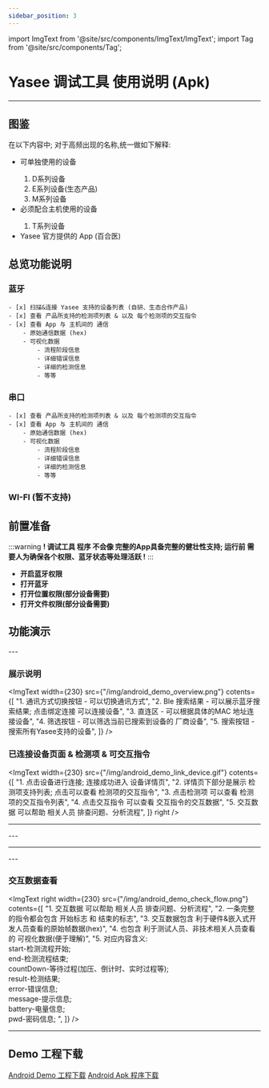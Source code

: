 ```yaml
---
sidebar_position: 3
---
```


import ImgText from '@site/src/components/ImgText/ImgText';
import Tag from '@site/src/components/Tag';

# Yasee 调试工具 使用说明 (Apk)
--- 


## 图鉴

在以下内容中; 对于高频出现的名称,统一做如下解释:
- <Tag text="主机" color="red" /> 可单独使用的设备
    1. D系列设备
    2. E系列设备(生态产品)
    3. M系列设备
- <Tag text="外挂" color="pink" /> 必须配合主机使用的设备
    1. T系列设备
- <Tag text="App" color="black" /> Yasee 官方提供的 App (百合医)

## 总览功能说明

### 蓝牙
    - [x] 扫描&连接 Yasee 支持的设备列表 (自研、生态合作产品)
    - [x] 查看 产品所支持的检测项列表 & 以及 每个检测项的交互指令
    - [x] 查看 App 与 主机间的 通信
        - 原始通信数据 (hex)
        - 可视化数据 
            - 流程阶段信息
            - 详细错误信息
            - 详细的检测信息
            - 等等

### 串口
    - [x] 查看 产品所支持的检测项列表 & 以及 每个检测项的交互指令
    - [x] 查看 App 与 主机间的 通信
        - 原始通信数据 (hex)
        - 可视化数据 
            - 流程阶段信息
            - 详细错误信息
            - 详细的检测信息
            - 等等

### WI-FI (暂不支持)



## 前置准备
:::warning
**! 调试工具 程序 不会像 完整的App具备完整的健壮性支持; 运行前 需要人为确保各个权限、蓝牙状态等处理活跃 !**
:::

- **开启蓝牙权限**
- **打开蓝牙**
- **打开位置权限(部分设备需要)**
- **打开文件权限(部分设备需要)**


## 功能演示

<Tag text="蓝牙" color='deepskyblue' />
--- 

### 展示说明
<ImgText width={230} src={"/img/android_demo_overview.png"} cotents={[
    "1. 通讯方式切换按钮 - 可以切换通讯方式",
    "2. Ble 搜索结果 - 可以展示蓝牙搜索结果; 点击绑定连接 可以连接设备",
    "3. 直连区 - 可以根据具体的MAC 地址连接设备",
    "4. 筛选按钮 - 可以筛选当前已搜索到设备的 厂商设备",
    "5. 搜索按钮 - 搜索所有Yasee支持的设备",
]} />


### 已连接设备页面 & 检测项 & 可交互指令
<ImgText width={230} src={"/img/android_demo_link_device.gif"} cotents={[
    "1. 点击设备进行连接; 连接成功进入 设备详情页",
    "2. 详情页下部分是展示 检测项支持列表; 点击可以查看 检测项的交互指令",
    "3. 点击检测项 可以查看 检测项的交互指令列表",
    "4. 点击交互指令 可以查看 交互指令的交互数据",
    "5. 交互数据 可以帮助 相关人员 排查问题、分析流程",
]} right />


--- 



<Tag text="串口" color='deepskyblue' /> 
--- 
<ImgText width={230} src={"/img/android_demo_serial_process.gif"} cotents={[
    "目前的串口支持的设备仅限 M10; 检测项 支持 血糖、尿酸、血酮 等",
    "1. 点击串口类型按钮 - 进入串口详情页面",
    "2. 详情页下部分是展示 检测项支持列表; 点击可以查看 检测项的交互指令",
    "3. 点击检测项 可以查看 检测项的交互指令列表",
    "4. 点击交互指令 可以查看 交互指令的交互数据",
    "5. 交互数据 可以帮助 相关人员 排查问题、分析流程",
]} />

--- 


<Tag text="通用功能" color='deepskyblue' />
--- 


### 交互数据查看
<ImgText right width={230} src={"/img/android_demo_check_flow.png"} cotents={[
    "1. 交互数据 可以帮助 相关人员 排查问题、分析流程",
    "2. 一条完整的指令都会包含 开始标志 和 结束的标志",
    "3. 交互数据包含 利于硬件&嵌入式开发人员查看的原始帧数据(hex)",
    "4. 也包含 利于测试人员、非技术相关人员查看的 可视化数据(便于理解)",
    "5. 对应内容含义:</br> start-检测流程开始; </br> end-检测流程结束;</br>  countDown-等待过程(加压、倒计时、实时过程等);</br>  result-检测结果;</br>  error-错误信息;</br>  message-提示信息;</br>  battery-电量信息;</br>  pwd-密码信息; ",
]} />


--- 


## Demo 工程下载 
[Android Demo 工程下载](/files/android_demo.zip)
[Android Apk 程序下载](/files/yasee.apk)